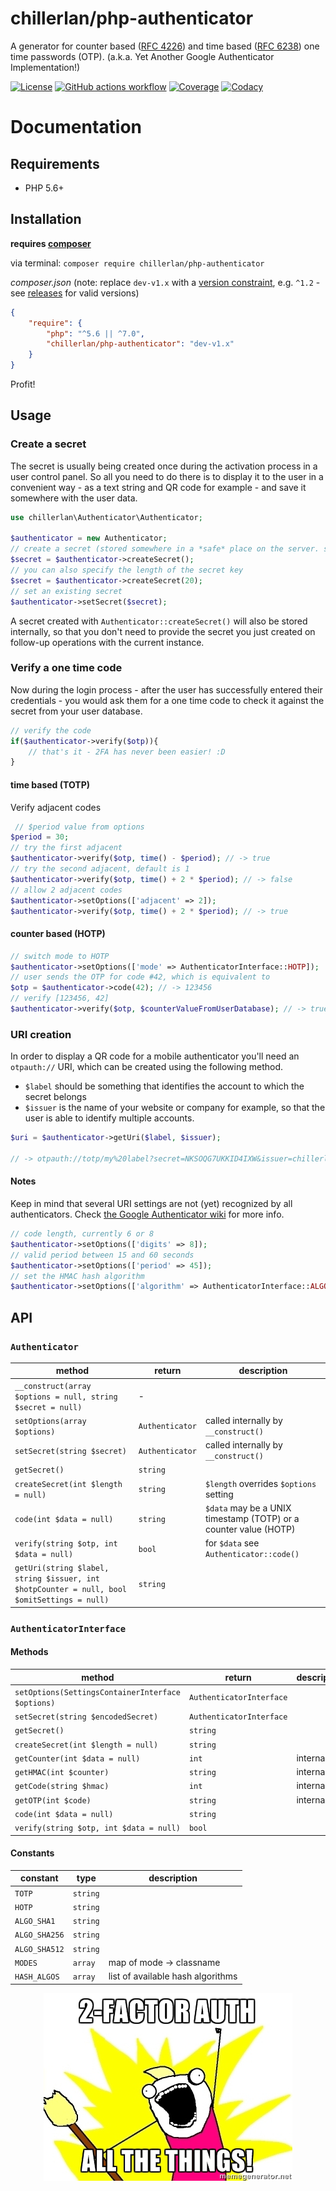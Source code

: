 # chillerlan/php-authenticator

A generator for counter based ([RFC 4226](https://tools.ietf.org/html/rfc4226)) and time based ([RFC 6238](https://tools.ietf.org/html/rfc6238)) one time passwords (OTP). (a.k.a. Yet Another Google Authenticator Implementation!)

[![License][license-badge]][license]
[![GitHub actions workflow][gh-action-badge]][gh-action]
[![Coverage][coverage-badge]][coverage]
[![Codacy][codacy-badge]][codacy]

[license-badge]: https://img.shields.io/github/license/chillerlan/php-authenticator.svg
[license]: https://github.com/chillerlan/php-authenticator/blob/v1.x/LICENSE
[gh-action-badge]: https://img.shields.io/github/actions/workflow/status/chillerlan/php-authenticator/ci.yml?branch=v1.x&logo=github
[gh-action]: https://github.com/chillerlan/php-authenticator/actions?query=branch%3Av1.x
[coverage-badge]: https://img.shields.io/codecov/c/gh/chillerlan/php-authenticator/v1.x?logo=codecov
[coverage]: https://app.codecov.io/github/chillerlan/php-authenticator/tree/v1.x
[codacy-badge]: https://img.shields.io/codacy/grade/a2793225b448495c9659f27f7f52380a/v1.x?logo=codacy
[codacy]: https://www.codacy.com/gh/chillerlan/php-authenticator/dashboard?branch=v1.x

# Documentation
## Requirements
- PHP 5.6+

## Installation
**requires [composer](https://getcomposer.org)**

via terminal: `composer require chillerlan/php-authenticator`

*composer.json* (note: replace `dev-v1.x` with a [version constraint](https://getcomposer.org/doc/articles/versions.md#writing-version-constraints), e.g. `^1.2` - see [releases](https://github.com/chillerlan/php-authenticator/releases) for valid versions)
```json
{
	"require": {
		"php": "^5.6 || ^7.0",
		"chillerlan/php-authenticator": "dev-v1.x"
	}
}
```

Profit!

## Usage
### Create a secret
The secret is usually being created once during the activation process in a user control panel.
So all you need to do there is to display it to the user in a convenient way -
as a text string and QR code for example - and save it somewhere with the user data.
```php
use chillerlan\Authenticator\Authenticator;

$authenticator = new Authenticator;
// create a secret (stored somewhere in a *safe* place on the server. safe... hahaha jk)
$secret = $authenticator->createSecret();
// you can also specify the length of the secret key
$secret = $authenticator->createSecret(20);
// set an existing secret
$authenticator->setSecret($secret);
```

A secret created with `Authenticator::createSecret()` will also be stored internally,
so that you don't need to provide the secret you just created on follow-up operations with the current instance.

### Verify a one time code
Now during the login process - after the user has successfully entered their credentials - you would
ask them for a one time code to check it against the secret from your user database.

```php
// verify the code
if($authenticator->verify($otp)){
	// that's it - 2FA has never been easier! :D
}
```

#### time based (TOTP)
Verify adjacent codes
```php
 // $period value from options
$period = 30;
// try the first adjacent
$authenticator->verify($otp, time() - $period); // -> true
// try the second adjacent, default is 1
$authenticator->verify($otp, time() + 2 * $period); // -> false
// allow 2 adjacent codes
$authenticator->setOptions(['adjacent' => 2]);
$authenticator->verify($otp, time() + 2 * $period); // -> true
```

#### counter based (HOTP)
```php
// switch mode to HOTP
$authenticator->setOptions(['mode' => AuthenticatorInterface::HOTP]);
// user sends the OTP for code #42, which is equivalent to
$otp = $authenticator->code(42); // -> 123456
// verify [123456, 42]
$authenticator->verify($otp, $counterValueFromUserDatabase); // -> true
```

### URI creation
In order to display a QR code for a mobile authenticator you'll need an `otpauth://` URI, which can be created using the following method.
- `$label` should be something that identifies the account to which the secret belongs
- `$issuer` is the name of your website or company for example, so that the user is able to identify multiple accounts.
```php
$uri = $authenticator->getUri($label, $issuer);

// -> otpauth://totp/my%20label?secret=NKSOQG7UKKID4IXW&issuer=chillerlan.net&digits=6&period=30&algorithm=SHA1
```

#### Notes
Keep in mind that several URI settings are not (yet) recognized by all authenticators. Check [the Google Authenticator wiki](https://github.com/google/google-authenticator/wiki/Key-Uri-Format#parameters) for more info.

```php
// code length, currently 6 or 8
$authenticator->setOptions(['digits' => 8]);
// valid period between 15 and 60 seconds
$authenticator->setOptions(['period' => 45]);
// set the HMAC hash algorithm
$authenticator->setOptions(['algorithm' => AuthenticatorInterface::ALGO_SHA512]);
```

## API
### `Authenticator`
| method                                                                                      | return           | description                                                      |
|---------------------------------------------------------------------------------------------|------------------|------------------------------------------------------------------|
| `__construct(array $options = null, string $secret = null)`                                 | -                |                                                                  |
| `setOptions(array $options)`                                                                | `Authenticator`  | called internally by `__construct()`                             |
| `setSecret(string $secret)`                                                                 | `Authenticator`  | called internally by `__construct()`                             |
| `getSecret()`                                                                               | `string`         |                                                                  |
| `createSecret(int $length = null)`                                                          | `string`         | `$length` overrides `$options` setting                           |
| `code(int $data = null)`                                                                    | `string`         | `$data` may be a UNIX timestamp (TOTP) or a counter value (HOTP) |
| `verify(string $otp, int $data = null)`                                                     | `bool`           | for `$data` see `Authenticator::code()`                          |
| `getUri(string $label, string $issuer, int $hotpCounter = null, bool $omitSettings = null)` | `string`         |                                                                  |

### `AuthenticatorInterface`
#### Methods
| method                                            | return                   | description |
|---------------------------------------------------|--------------------------|-------------|
| `setOptions(SettingsContainerInterface $options)` | `AuthenticatorInterface` |             |
| `setSecret(string $encodedSecret)`                | `AuthenticatorInterface` |             |
| `getSecret()`                                     | `string`                 |             |
| `createSecret(int $length = null)`                | `string`                 |             |
| `getCounter(int $data = null)`                    | `int`                    | internal    |
| `getHMAC(int $counter)`                           | `string`                 | internal    |
| `getCode(string $hmac)`                           | `int`                    | internal    |
| `getOTP(int $code)`                               | `string`                 | internal    |
| `code(int $data = null)`                          | `string`                 |             |
| `verify(string $otp, int $data = null)`           | `bool`                   |             |

#### Constants
| constant      | type     | description                       |
|---------------|----------|-----------------------------------|
| `TOTP`        | `string` |                                   |
| `HOTP`        | `string` |                                   |
| `ALGO_SHA1`   | `string` |                                   |
| `ALGO_SHA256` | `string` |                                   |
| `ALGO_SHA512` | `string` |                                   |
| `MODES`       | `array`  | map of mode -> classname          |
| `HASH_ALGOS`  | `array`  | list of available hash algorithms |

<p align="center">
  <a href="https://twofactorauth.org">
    <img alt="2FA ALL THE THINGS!" src="https://raw.githubusercontent.com/chillerlan/php-authenticator/v1.x/.github/images/2fa-all-the-things.jpg">
  </a>
</p>
